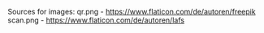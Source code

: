 Sources for images: 
qr.png - https://www.flaticon.com/de/autoren/freepik
scan.png - https://www.flaticon.com/de/autoren/lafs

